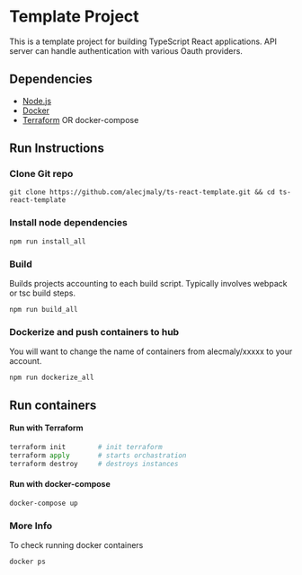 # Template Project
This is a template project for building TypeScript React applications.
API server can handle authentication with various Oauth providers. 

## Dependencies

- [Node.js](https://nodejs.org/en/download/)
- [Docker](https://docs.docker.com/)
- [Terraform](https://www.terraform.io/downloads.html) OR docker-compose

## Run Instructions

### Clone Git repo
```
git clone https://github.com/alecjmaly/ts-react-template.git && cd ts-react-template
```

### Install node dependencies
```
npm run install_all
```

### Build
Builds projects accounting to each build script. Typically involves webpack or tsc build steps.
```
npm run build_all
```

### Dockerize and push containers to hub
You will want to change the name of containers from alecmaly/xxxxx to your account. 
```
npm run dockerize_all
```

## Run containers

#### Run with Terraform
``` python
terraform init        # init terraform
terraform apply       # starts orchastration
terraform destroy     # destroys instances
```

#### Run with docker-compose
```
docker-compose up
```

### More Info
To check running docker containers
```
docker ps
```
